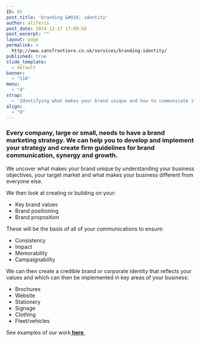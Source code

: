 ```yaml
---
ID: 91
post_title: 'branding &#038; identity'
author: aliferis
post_date: 2014-12-17 17:08:56
post_excerpt: ""
layout: page
permalink: >
  http://www.sansfrontiere.co.uk/services/branding-identity/
published: true
slide_template:
  - default
banner:
  - "118"
menu:
  - "4"
strap:
  - 'Identifying what makes your brand unique and how to communicate it is at the core of everything we do.  '
align:
  - "0"
---
```

<h3>Every company, large or small, needs to have a brand marketing strategy. We can help you to develop and implement your strategy and create firm guidelines for brand communication, synergy and growth.</h3>
We uncover what makes your brand unique by understanding your business objectives, your target market and what makes your business different from everyone else.

We then look at creating or building on your:
<ul>
	<li>Key brand values</li>
	<li>Brand positioning</li>
	<li>Brand proposition</li>
</ul>
These will be the basis of all of your communications to ensure:
<ul>
	<li>Consistency</li>
	<li>Impact</li>
	<li>Memorability</li>
	<li>Campaignability</li>
</ul>
We can then create a credible brand or corporate identity that reflects your values and which can then be implemented in key areas of your business:
<ul>
	<li>Brochures</li>
	<li>Website</li>
	<li>Stationery</li>
	<li>Signage</li>
	<li>Clothing</li>
	<li>Fleet/vehicles</li>
</ul>
See examples of our work<a title="Work" href="http://www.sansfrontiere.co.uk/work/"><strong> here</strong>.</a>
